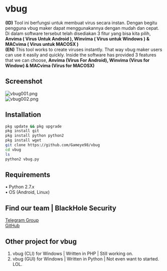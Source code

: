 # vbug
**(ID)** Tool ini berfungsi untuk membuat virus secara instan. Dengan begitu pengguna vbug maker dapat menggunakannya dengan mudah dan cepat. Di dalam software tersebut telah disediakan 3 fitur yang bisa kita pilih, **Anvima ( Virus Untuk Android ), Winvima ( Virus untuk Windows ) & MACvima ( Virus untuk MACOSX )**  
**(EN)** This tool works to create viruses instantly. That way vbug maker users can use it easily and quickly. Inside the software has provided 3 features that we can choose, **Anvima (Virus For Android), Winvima (Virus for Window) & MACvima (Virus for MACOSX)**

## Screenshot
![vbug001.png](.image/vbug01.png)  
![vbug002.png](.image/vbug02.png)

## Installation
```bash
pkg update && pkg upgrade 
pkg install git
pkg install python python2 
pkg install wget
git clone https://github.com/Gameye98/vbug
cd vbug
ls
python2 vbug.py
```

## Requirements
• Python 2.7.x  
• OS (Android, Linux)

## Find our team | BlackHole Security
[Telegram Group](https://t.me/BHSec)  
[GitHub](https://github.com/BlackHoleSecurity)

## Other project for vbug
1. vbug (CLI) for Windows | Written in PHP | Still working on.
2. vbug (GUI) for Windows | Written in Python | Not even want to started. LOL.
